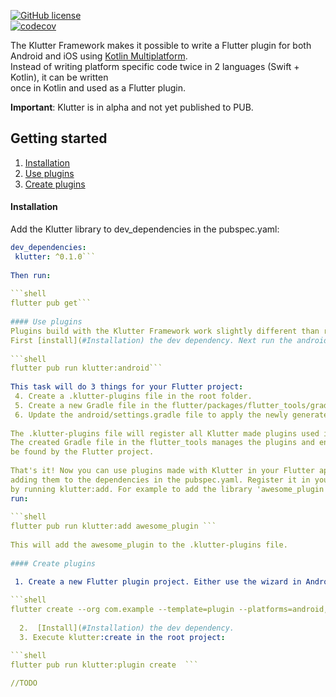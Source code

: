 [![GitHub license](https://img.shields.io/github/license/buijs-dev/klutter-dart?color=black&logoColor=black)](https://github.com/buijs-dev/klutter-dart/blob/main/LICENSE)  
[![codecov](https://codecov.io/gh/buijs-dev/klutter-dart/branch/main/graph/badge.svg?token=AS154MVM51)](https://codecov.io/gh/buijs-dev/klutter-dart)

The Klutter Framework makes it possible to write a Flutter plugin for both Android and iOS using [Kotlin Multiplatform](https://kotlinlang.org/docs/multiplatform.html).  
Instead of writing platform specific code twice in 2 languages (Swift + Kotlin), it can be written  
once in Kotlin and used as a Flutter plugin.

<B>Important</B>: Klutter is in alpha and not yet published to PUB.

## Getting started
1. [Installation](#Installation)
2. [Use plugins](#Use%20plugins)
3. [Create plugins](#Create%20plugins)

#### Installation
Add the Klutter library to dev_dependencies in the pubspec.yaml:

```yaml  
dev_dependencies:  
 klutter: ^0.1.0```  
  
Then run:  
  
```shell  
flutter pub get```  
  
#### Use plugins  
Plugins build with the Klutter Framework work slightly different than regular plugins.  
First [install](#Installation) the dev dependency. Next run the android command to setup Gradle:  
  
```shell  
flutter pub run klutter:android```  
  
This task will do 3 things for your Flutter project:  
 4. Create a .klutter-plugins file in the root folder.  
 5. Create a new Gradle file in the flutter/packages/flutter_tools/gradle.  
 6. Update the android/settings.gradle file to apply the newly generated Gradle file.  
  
The .klutter-plugins file will register all Klutter made plugins used in your project.  
The created Gradle file in the flutter_tools manages the plugins and enables them to  
be found by the Flutter project.  
  
That's it! Now you can use plugins made with Klutter in your Flutter application by   
adding them to the dependencies in the pubspec.yaml. Register it in your project  
by running klutter:add. For example to add the library 'awesome_plugin' to your project  
run:  
  
```shell  
flutter pub run klutter:add awesome_plugin ```  
  
This will add the awesome_plugin to the .klutter-plugins file.  
  
#### Create plugins  

 1. Create a new Flutter plugin project. Either use the wizard in Android Studio or run the following command, substituting 'org.example' with your organisation name and  'plugin_name' with your plugin name:
  
```shell  
flutter create --org com.example --template=plugin --platforms=android,ios plugin_name```  
  
  2.  [Install](#Installation) the dev dependency.
  3. Execute klutter:create in the root project:

```shell  
flutter pub run klutter:plugin create  ```  

//TODO 
